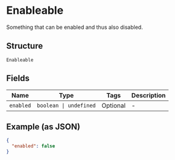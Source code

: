 
# Enableable

Something that can be enabled and thus also disabled.

## Structure

`Enableable`

## Fields

| Name | Type | Tags | Description |
|  --- | --- | --- | --- |
| `enabled` | `boolean \| undefined` | Optional | - |

## Example (as JSON)

```json
{
  "enabled": false
}
```

